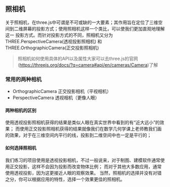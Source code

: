 ## 照相机
关于照相机，在three.js中可谓是不可或缺的一大要素；其作用旨在定位了三维空间到二维屏幕的投影方式；使用照相机这样一个类比，可以使我们更加直观地理解这一
投影方式。而针对投影方式的不同，照相机又分为THREE.PerspectiveCamera(透视投影照相机) 和 THREE.OrthographicCamera(正交投影照相机)
> 照相机如何使用具体的API以及属性大家可以去three.js的官网(https://threejs.org/docs/?q=camera#api/en/cameras/Camera)了解
### 常用的两种相机
* OrthographicCamera 正交投影相机（平视相机）
* PerspectiveCamera 透视相机（更像人眼）
#### 两种相机的区别
使用透视投影照相机获得的结果是类似人眼在真实世界中看到的有“近大远小”的效果；
而使用正交投影照相机获得的结果就像我们在数学几何学课上老师教我们画的效果，对于在三维空间内平行的线，投影到二维空间中也一定是平行的；
#### 如何选择照相机
我们练习的项目使用是透视投影相机，不过一般说来，对于制图、建模软件通常使用正交投影，这样不会因为投影而改变物体比例；
而对于其他大多数应用，通常使用透视投影，因为这更接近人眼的观察效果。
当然，照相机的选择并没有对错之分，你可以根据应用的特性，选择一个效果更佳的照相机。
